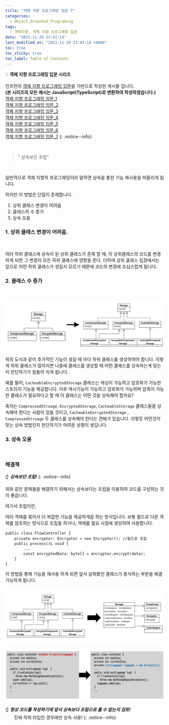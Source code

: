 ```yaml
---
title: "객체 지향 프로그래밍 입문 7"
categories:
  - Object_Oriented_Programing
tags:
  - 객체지향, 객체 지향 프로그래밍 입문
date: "2021-11-29 23:42:14"
last_modified_at: "2021-11-29 23:42:14 +0800"
toc: true
toc_sticky: true
toc_label: Table of Contents
---
```


💡 **객체 지향 프로그래밍 입문 시리즈**
<br><br> 인프런의 [객채 지향 프로그래밍 입문](https://www.inflearn.com/course/%EA%B0%9D%EC%B2%B4-%EC%A7%80%ED%96%A5-%ED%94%84%EB%A1%9C%EA%B7%B8%EB%9E%98%EB%B0%8D-%EC%9E%85%EB%AC%B8)을 기반으로 작성한 게시물 입니다.
<br> **(본 시리즈의 모든 예시는 JavaScript(TypeScript)로 변환하여 작성하였습니다.)**
<br> [객체 지향 프로그래밍 입문_1](https://kljopu.github.io/object_oriented_programing/oop_start_1/)
<br> [객체 지향 프로그래밍 입문_2](https://kljopu.github.io/object_oriented_programing/oop_start_2/)
<br> [객체 지향 프로그래밍 입문\_3](https://kljopu.github.io/object_oriented_programing/oop_start_3/)
<br> [객체 지향 프로그래밍 입문\_4](https://kljopu.github.io/object_oriented_programing/oop_start_4/)
<br> [객체 지향 프로그래밍 입문\_5](https://kljopu.github.io/object_oriented_programing/oop_start_5/)
<br> [객체 지향 프로그래밍 입문\_6](https://kljopu.github.io/object_oriented_programing/oop_start_6/)
<br> [객체 지향 프로그래밍 입문\_7](https://kljopu.github.io/object_oriented_programing/oop_start_7/)
{: .notice--info}

<br>

> " 상속보단 조립"
<br>

일반적으로 객체 지향적 프로그래밍이라 말하면 상속을 통한 기능 재사용을 떠올리게 됩니다.

하지만 이 방법은 단점이 존재합니다.
<br>

1. 상위 클래스 변경이 어려움
2. 클래스의 수 증가
3. 상속 오용


### 1. 상위 클래스 변경이 어려움.
<br>

여러 하위 클래스에 상속이 된 상위 클래스가 존재 할 때, 이 상위클래스의 코드를 변경하게 되면 그 변경이 모든 하위 클래스에 영향을 준다. 더하여 상위 클래스 입장에서는 앞으로 어떤 하위 클래스가 생길지 모르기 때문에 코드의 변경에 조심스럽게 됩니다.

### 2. 클래스 수 증가
<br>

![oop7_1](/assets/images/posts/oop7_1.png)

위의 도식과 같이 추가적인 기능이 생길 때 마다 하위 클래스를 생성하여야 합니다. 이렇게 하위 클래스가 많아지면 나중에 클래스를 생성할 때 어떤 클래스를 상속하는게 맞는지 판단하기가 힘들어 지게 됩니다.

예를 들어, `CacheableEncryptedStorage` 클래스는 캐싱이 가능하고 암호화가 가능한 스토리지 기능을 제공합니다. 이후 캐시기능이 가능하고 암호화가 가능하며 압축이 가능한 클래스가 필요하다고 할 때 이 클래스는 어떤 것을 상속해야 할까요?

혹자는 `CompressedStroage`, `EncryptedStorage`, `CacheableStorage` 클래스들을 상속해야 한다는 사람이 있을 것이고,  `CacheableEncryptedStorage` , `CompressedStroage` 두 클래스를 상속해야 한다는 견해가 있습니다. 이렇듯 어떤것이 맞는 상속 방법인지 판단하기가 어려운 상황이 생깁니다.

### 3. 상속 오용
<br>

### 해결책

:point_up: ***상속보단 조립!***
{: .notice--info}

위와 같은 문제들을 해결하기 위해서는 상속보다는 조립을 이용하여 코드를 구성하는 것이 좋습니다.

여기서 조립이란, 

여러 객체를 묶어서 더 복잡한 기능을 제공하게끔 하는 방식입니다. 보통 필드로 다른 객체를 참조하는 방식으로 조립을 하거나, 객체를 필요 시점에 생성하여 사용합니다.

```tsx
public class FlowController {
    private encryptor: Encryptor = new Encryptor(); //필드로 조립
    public process()L void {
        ...
        const encryptedData: byte[]	= encryptor.encrypt(data);
    }
}
```

이 방법을 통해 기능을 재사용 하게 되면 앞서 살펴봤던 클래스가 증식하는 부분을 해결 가능하게 됩니다.

![oop7_2](/assets/images/posts/oop7_2.png)

![oop7_3](/assets/images/posts/oop7_3.png)

:point_up: ***항상 코드를 작성하기에 앞서 상속보다 조립으로 풀 수 없는지 검토!***
<br> &nbsp;&nbsp;&nbsp;&nbsp;&nbsp;&nbsp; 진짜 하위 타입인 경우에만 상속 사용!
{: .notice--info}